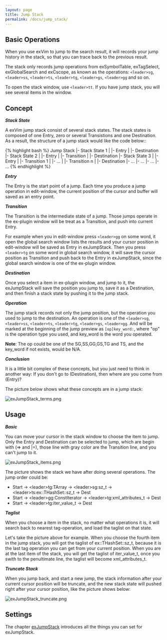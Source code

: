 ```yaml
---
layout: page
title: Jump Stack
permalink: /docs/jump_stack/
---
```


## Basic Operations

When you use exVim to jump to the search result, it will records your jump history in the stack, so that you can trace back to the previous result.

The stack only records jump operations from exSymbolTable, exTagSelect, exGlobalSearch and exCscope, as known as the operations: `<leader>sg`, `<leader>ss`, `<leader>ts`, `<leader>tg`, `<leader>gs`, `<leader>gg` and so on. 

To open the stack window, use `<leader>tt`. If you have jump stack, you will see several items in the window.

## Concept

***Stack State***

A exVim jump stack consist of several stack states. The stack states is composed of one Entry, zero or several Transistions and one Destination. As a result, the structure of a jump stack would like the code below::

{% highlight bash %}
Jump Stack
 |- Stack State 1
 |  |- Entry
 |  |- Destination
 |- Stack State 2
 |  |- Entry
 |  |- Transition
 |  |- Destination
 |- Stack State 3
 |  |- Entry
 |  |- Transition 1
 |  |- ...
 |  |- Transition n
 |  |- Destination
 |- ...
 |- ...
 |- ...
 |- ...
{% endhighlight %}

***Entry***

The Entry is the start point of a jump. Each time you produce a jump operation in edit-window, the current position of the cursor and buffer will saved as an entry point. 

***Transition***

The Transition is the intermediate state of a jump. Those jumps operate in the ex-plugin window will be treat as a Transition, and push into current Entry. 

For example when you in edit-window press `<leader>gg` on some word, it open the global search window lists the results and your cursor position in edit-window will be saved as Entry in exJumpStack. Then you press `<leader>tg` on some word in global search window, it will save the cursor position as Transition and push back to the Entry in exJumpStack, since the global search window is one of the ex-plugin window.

***Destination***

Once you select a item in ex-plugin window, and jump to it, the exJumpStack will save the position you jump to, save it as a Destination, and then finish a stack state by pushing it to the jump stack.

***Operation***

The jump stack records not only the jump position, but the operation you used to jump to the destination. An operation is one of the `<leader>sg`, `<leader>ss`, `<leader>ts`, `<leader>tg`, `<leader>gs`, `<leader>gg`. And will be marked at the beginning of the jump preview as `[op]key_word:`, where "op" is the operation type you used, and key_word is the word you operated.

**Note**: The op could be one of the SG,SS,GG,GS,TG and TS, and the key_word if not exists, would be N/A.

***Conclusion***

It is a little bit complex of these concepts, but you just need to think in another way: If you don't go to (Destination), then where are you come from (Entry)?

The picture below shows what these concepts are in a jump stack: 

![exJumpStack_terms.png](../images/exJumpStack_terms.png)

## Usage

***Basic***

You can move your cursor in the stack window to choose the item to jump. Only the Entry and Destination can be selected to jump, which are begin with (=> and |=), those line with gray color are the Transition line, and you can't jump to it.

![exJumpStack_items.png](../images/exJumpStack_items.png)

The picture shows the stack we have after doing several operations. The jump order could be:

* Start -> \<leader\>tg:TArray -> \<leader\>sg:sz_t -> \<leader\>ts:ex::THashSet::sz_t -> Dest
* Start -> \<leader\>gg:ConstIterator -> \<leader\>tg:xml_attributes_t -> Dest
* Start -> \<leader\>tg:iter_value_t -> Dest

***Taglist***

When you choose a item in the stack, no matter what operations it is, it will search back to nearest tag-operation, and load the taglist on that state.

Let's take the picture above for example. When you choose the fourth item in the jump stack, you will got the taglist of ex::THashSet::sz_t, because it is the last tag operation you can get from your current position. When you are at the last item of the stack, you will get the taglist of iter_value_t, once you swith to the penultimate line, the taglist will become xml_attributes_t.

***Truncate Stack***

When you jump back, and start a new jump, the stack information after your current cursor position will be truncate, and the new stack state will pushed right after your cursor position, like the picture shows below:

![exJumpStack_truncate.png](../images/exJumpStack_truncate.png)

## Settings

The chapter [exJumpStack](../ex_jump_stack) introduces all the things you can set for exJumpStack.
